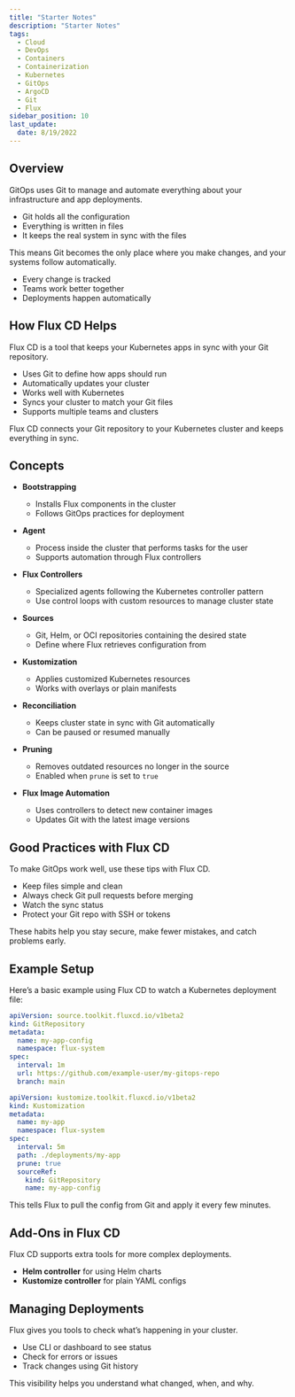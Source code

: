 ```yaml
---
title: "Starter Notes"
description: "Starter Notes"
tags:
  - Cloud
  - DevOps
  - Containers
  - Containerization
  - Kubernetes
  - GitOps
  - ArgoCD
  - Git
  - Flux
sidebar_position: 10
last_update:
  date: 8/19/2022
---
```



## Overview

GitOps uses Git to manage and automate everything about your infrastructure and app deployments.

- Git holds all the configuration
- Everything is written in files
- It keeps the real system in sync with the files

This means Git becomes the only place where you make changes, and your systems follow automatically.

- Every change is tracked
- Teams work better together
- Deployments happen automatically

## How Flux CD Helps

Flux CD is a tool that keeps your Kubernetes apps in sync with your Git repository.

- Uses Git to define how apps should run
- Automatically updates your cluster
- Works well with Kubernetes
- Syncs your cluster to match your Git files
- Supports multiple teams and clusters

Flux CD connects your Git repository to your Kubernetes cluster and keeps everything in sync.

## Concepts 

- **Bootstrapping**
    - Installs Flux components in the cluster  
    - Follows GitOps practices for deployment  

- **Agent**
    - Process inside the cluster that performs tasks for the user  
    - Supports automation through Flux controllers  

- **Flux Controllers**
    - Specialized agents following the Kubernetes controller pattern  
    - Use control loops with custom resources to manage cluster state  

- **Sources**
    - Git, Helm, or OCI repositories containing the desired state  
    - Define where Flux retrieves configuration from  

- **Kustomization**
    - Applies customized Kubernetes resources  
    - Works with overlays or plain manifests  

- **Reconciliation**
    - Keeps cluster state in sync with Git automatically  
    - Can be paused or resumed manually  

- **Pruning**
    - Removes outdated resources no longer in the source  
    - Enabled when `prune` is set to `true`  

- **Flux Image Automation**
    - Uses controllers to detect new container images  
    - Updates Git with the latest image versions  

## Good Practices with Flux CD

To make GitOps work well, use these tips with Flux CD.

- Keep files simple and clean
- Always check Git pull requests before merging
- Watch the sync status
- Protect your Git repo with SSH or tokens

These habits help you stay secure, make fewer mistakes, and catch problems early.

## Example Setup

Here’s a basic example using Flux CD to watch a Kubernetes deployment file:

```yaml
apiVersion: source.toolkit.fluxcd.io/v1beta2
kind: GitRepository
metadata:
  name: my-app-config
  namespace: flux-system
spec:
  interval: 1m
  url: https://github.com/example-user/my-gitops-repo
  branch: main
```

```yaml
apiVersion: kustomize.toolkit.fluxcd.io/v1beta2
kind: Kustomization
metadata:
  name: my-app
  namespace: flux-system
spec:
  interval: 5m
  path: ./deployments/my-app
  prune: true
  sourceRef:
    kind: GitRepository
    name: my-app-config
```

This tells Flux to pull the config from Git and apply it every few minutes.


## Add-Ons in Flux CD

Flux CD supports extra tools for more complex deployments.

- **Helm controller** for using Helm charts
- **Kustomize controller** for plain YAML configs

## Managing Deployments

Flux gives you tools to check what’s happening in your cluster.

- Use CLI or dashboard to see status
- Check for errors or issues
- Track changes using Git history

This visibility helps you understand what changed, when, and why.

